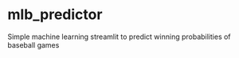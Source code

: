 # mlb_predictor
Simple machine learning streamlit to predict winning probabilities of baseball games
